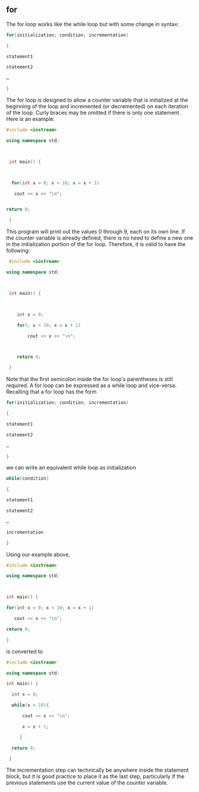 ## for

The for loop works like the while loop but with some change in syntax:
```cpp
for(initialization; condition; incrementation)

{

statement1

statement2

…

}
```
The for loop is designed to allow a counter variable that is initialized at the beginning of the
loop and incremented (or decremented) on each iteration of the loop. Curly braces may be
omitted if there is only one statement. Here is an example:
```cpp
#include <iostream>

using namespace std;



 int main() {



  for(int x = 0; x < 10; x = x + 1)

   cout << x << "\n";


return 0;

 }
```
This program will print out the values 0 through 9, each on its own line.
If the counter variable is already defined, there is no need to define a new one in the
initialization portion of the for loop. Therefore, it is valid to have the following:
```cpp
 #include <iostream>

using namespace std;



 int main() {



    int x = 0;

    for(; x < 10; x = x + 1)

        cout << x << "\n";



    return 0;

 }
 ```

Note that the first semicolon inside the for loop's parentheses is still required.
A for loop can be expressed as a while loop and vice-versa. Recalling that a for loop has the
form
```cpp
for(initialization; condition; incrementation)

{

statement1

statement2

…

}
```

we can write an equivalent while loop as
initialization
```cpp
while(condition)

{

statement1

statement2

…

incrementation

}
```

Using our example above,
```cpp
#include <iostream>

using namespace std;



int main() {

for(int x = 0; x < 10; x = x + 1)

   cout << x << "\n";

return 0;

}
```
is converted to

```cpp
#include <iostream>

using namespace std;

int main() {

  int x = 0;

  while(x < 10){

      cout << x << "\n";

      x = x + 1;

     }

  return 0;

 }
 ```
The incrementation step can technically be anywhere inside the statement block, but it is good
practice to place it as the last step, particularly if the previous statements use the current
value of the counter variable.

